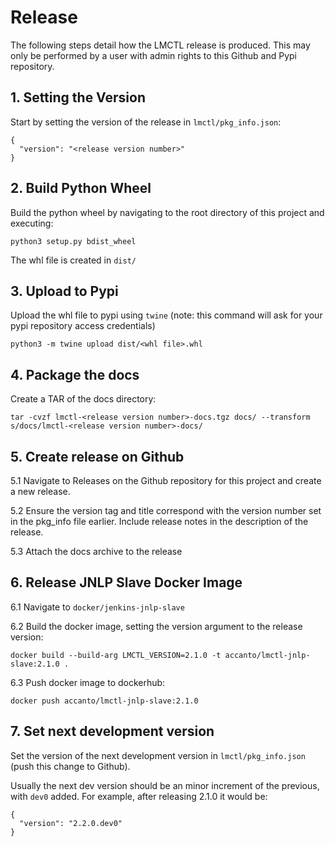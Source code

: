 # Release

The following steps detail how the LMCTL release is produced. This may only be performed by a user with admin rights to this Github and Pypi repository.

## 1. Setting the Version

Start by setting the version of the release in `lmctl/pkg_info.json`:

```
{
  "version": "<release version number>"
}
```

## 2. Build Python Wheel

Build the python wheel by navigating to the root directory of this project and executing:

```
python3 setup.py bdist_wheel
```

The whl file is created in `dist/`

## 3. Upload to Pypi

Upload the whl file to pypi using `twine` (note: this command will ask for your pypi repository access credentials)

```
python3 -m twine upload dist/<whl file>.whl
```

## 4. Package the docs

Create a TAR of the docs directory:

```
tar -cvzf lmctl-<release version number>-docs.tgz docs/ --transform s/docs/lmctl-<release version number>-docs/
```

## 5. Create release on Github

5.1 Navigate to Releases on the Github repository for this project and create a new release.

5.2 Ensure the version tag and title correspond with the version number set in the pkg_info file earlier. Include release notes in the description of the release.

5.3 Attach the docs archive to the release

## 6. Release JNLP Slave Docker Image

6.1 Navigate to `docker/jenkins-jnlp-slave`

6.2 Build the docker image, setting the version argument to the release version:

```
docker build --build-arg LMCTL_VERSION=2.1.0 -t accanto/lmctl-jnlp-slave:2.1.0 .
```

6.3 Push docker image to dockerhub:

```
docker push accanto/lmctl-jnlp-slave:2.1.0
```

## 7. Set next development version

Set the version of the next development version in `lmctl/pkg_info.json` (push this change to Github).

Usually the next dev version should be an minor increment of the previous, with `dev0` added. For example, after releasing 2.1.0 it would be:

```
{
  "version": "2.2.0.dev0"
}
```
